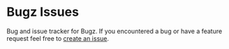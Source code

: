 # Bugz Issues


Bug and issue tracker for Bugz.
If you encountered a bug or have a feature request feel free to [create an issue](https://github.com/flyingblackhat/BugzIssues/issues/new).
